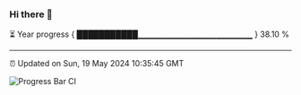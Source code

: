 ### Hi there 👋

⏳ Year progress { ███████████▁▁▁▁▁▁▁▁▁▁▁▁▁▁▁▁▁▁▁ } 38.10 %

---

⏰ Updated on Sun, 19 May 2024 10:35:45 GMT

![Progress Bar CI](https://github.com/IshwaranRudhara/GIT-ACTION/workflows/Progress%20Bar%20CI/badge.svg)
